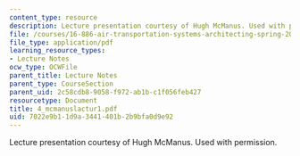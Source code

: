 ```yaml
---
content_type: resource
description: Lecture presentation courtesy of Hugh McManus. Used with permission.
file: /courses/16-886-air-transportation-systems-architecting-spring-2004/7022e9b11d9a3441401b2b9bfa0d9e92_4_mcmanuslactur1.pdf
file_type: application/pdf
learning_resource_types:
- Lecture Notes
ocw_type: OCWFile
parent_title: Lecture Notes
parent_type: CourseSection
parent_uid: 2c58cdb8-9058-f972-ab1b-c1f056feb427
resourcetype: Document
title: 4_mcmanuslactur1.pdf
uid: 7022e9b1-1d9a-3441-401b-2b9bfa0d9e92
---
```

Lecture presentation courtesy of Hugh McManus. Used with permission.


